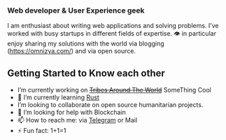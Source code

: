 ### Web developer & User Experience geek
I am enthusiast about writing web applications and solving problems. I’ve worked with busy startups in different fields of expertise. :eye: in particular enjoy sharing my solutions with the world via blogging (https://omnizya.com/) and via open source.

## Getting Started to Know each other
- I’m currently working on ~~[Tribes Around The World](https://tribesaround.com)~~ SomeThing Cool
- 🌱 I’m currently learning [Rust](https://www.rust-lang.org)
- I’m looking to collaborate on open source humanitarian projects.
- 🤔 I’m looking for help with Blockchain
- 📫 How to reach me: via [Telegram](https://t.me/AndiroDM) or Mail
- ⚡ Fun fact: 1+1=1
